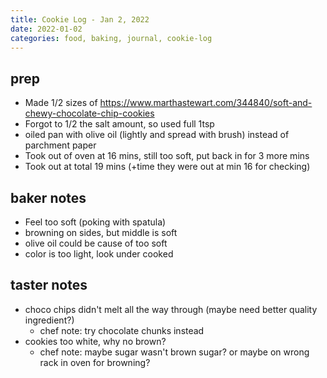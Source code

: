 ```yaml
---
title: Cookie Log - Jan 2, 2022
date: 2022-01-02
categories: food, baking, journal, cookie-log
---
```


## prep
- Made 1/2 sizes of https://www.marthastewart.com/344840/soft-and-chewy-chocolate-chip-cookies
- Forgot to 1/2 the salt amount, so used full 1tsp
- oiled pan with olive oil (lightly and spread with brush) instead of parchment paper
- Took out of oven at 16 mins, still too soft, put back in for 3 more mins
- Took out at total 19 mins (+time they were out at min 16 for checking)

## baker notes

- Feel too soft (poking with spatula)
- browning on sides, but middle is soft
- olive oil could be cause of too soft
- color is too light, look under cooked

## taster notes
- choco chips didn't melt all the way through (maybe need better quality ingredient?)
    - chef note: try chocolate chunks instead
- cookies too white, why no brown?
    - chef note: maybe sugar wasn't brown sugar? or maybe on wrong rack in oven for browning?
